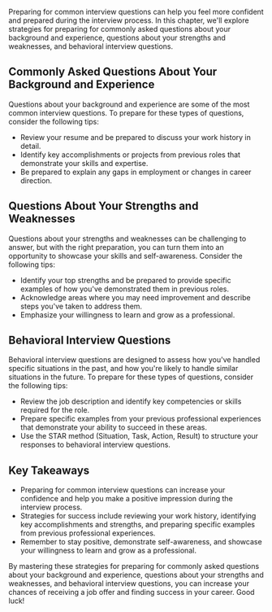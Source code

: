 
Preparing for common interview questions can help you feel more confident and prepared during the interview process. In this chapter, we'll explore strategies for preparing for commonly asked questions about your background and experience, questions about your strengths and weaknesses, and behavioral interview questions.

Commonly Asked Questions About Your Background and Experience
-------------------------------------------------------------

Questions about your background and experience are some of the most common interview questions. To prepare for these types of questions, consider the following tips:

* Review your resume and be prepared to discuss your work history in detail.
* Identify key accomplishments or projects from previous roles that demonstrate your skills and expertise.
* Be prepared to explain any gaps in employment or changes in career direction.

Questions About Your Strengths and Weaknesses
---------------------------------------------

Questions about your strengths and weaknesses can be challenging to answer, but with the right preparation, you can turn them into an opportunity to showcase your skills and self-awareness. Consider the following tips:

* Identify your top strengths and be prepared to provide specific examples of how you've demonstrated them in previous roles.
* Acknowledge areas where you may need improvement and describe steps you've taken to address them.
* Emphasize your willingness to learn and grow as a professional.

Behavioral Interview Questions
------------------------------

Behavioral interview questions are designed to assess how you've handled specific situations in the past, and how you're likely to handle similar situations in the future. To prepare for these types of questions, consider the following tips:

* Review the job description and identify key competencies or skills required for the role.
* Prepare specific examples from your previous professional experiences that demonstrate your ability to succeed in these areas.
* Use the STAR method (Situation, Task, Action, Result) to structure your responses to behavioral interview questions.

Key Takeaways
-------------

* Preparing for common interview questions can increase your confidence and help you make a positive impression during the interview process.
* Strategies for success include reviewing your work history, identifying key accomplishments and strengths, and preparing specific examples from previous professional experiences.
* Remember to stay positive, demonstrate self-awareness, and showcase your willingness to learn and grow as a professional.

By mastering these strategies for preparing for commonly asked questions about your background and experience, questions about your strengths and weaknesses, and behavioral interview questions, you can increase your chances of receiving a job offer and finding success in your career. Good luck!

